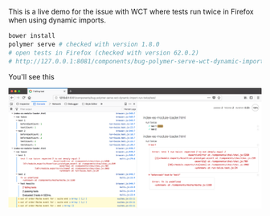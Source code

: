 This is a live demo for the issue with WCT where tests run twice in Firefox when using dynamic imports.

```sh
bower install
polymer serve # checked with version 1.8.0
# open tests in Firefox (checked with version 62.0.2)
# http://127.0.0.1:8081/components/bug-polymer-serve-wct-dynamic-import-run-twice/test/
```

You'll see this

![Screenshot](./screenshot.png)
